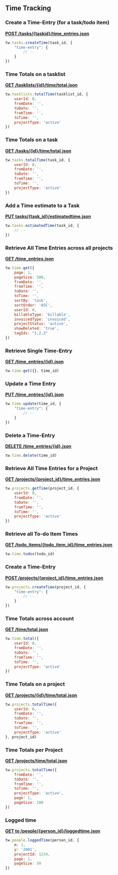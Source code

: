 ## Time Tracking

### Create a Time-Entry (for a task/todo item)

[**POST /tasks/{taskid}/time_entries.json**](https://developer.teamwork.com/timetracking#create_a_time-ent)

```js
tw.tasks.createTime(task_id, {
	"time-entry": {
		// --
	}
})
```

### Time Totals on a tasklist

[**GET /tasklists/{id}/time/total.json**](https://developer.teamwork.com/timetracking#time_totals)

```js
tw.tasklists.totalTime(tasklist_id, {
	userId: 0,
	fromDate: '',
	toDate: '',
	fromTime: '',
	toTime: '',
	projectType: 'active'
})
```

### Time Totals on a task

[**GET /tasks/{id}/time/total.json**](https://developer.teamwork.com/timetracking#time_totals)

```js
tw.tasks.totalTime(task_id, {
	userId: 0,
	fromDate: '',
	toDate: '',
	fromTime: '',
	toTime: '',
	projectType: 'active'
})
```

### Add a Time estimate to a Task

[**PUT tasks/{task_id}/estimatedtime.json**](https://developer.teamwork.com/timetracking#add_a_time_estima)

```js
tw.tasks.estimatedTime(task_id, {
	// --
})
```

### Retrieve All Time Entries across all projects

[**GET /time_entries.json**](https://developer.teamwork.com/timetracking#retrieve_all_time)

```js
tw.time.get({
	page: 1,
	pageSize: 500,
	fromDate: '',
	fromTime: '',
	toDate: '',
	toTime: '',
	sortBy: 'task',
	sortOrder: 'ASC',
	userId: 0,
	billableType: 'billable',
	invoicedType: 'invoiced',
	projectStatus: 'active',
	showDeleted: 'true',
	tagIds: "1,2,3"
})
```

### Retrieve Single Time-Entry

[**GET /time_entries/{id}.json**](https://developer.teamwork.com/timetracking#retrieve_single_t)

```js
tw.time.get({}, time_id)
```

### Update a Time Entry

[**PUT /time_entries/{id}.json**]()

```js
tw.time.update(time_id, {
	"time-entry": {
		// --
	}
})
```

### Delete a Time-Entry

[**DELETE /time_entries/{id}.json**](https://developer.teamwork.com/timetracking#delete_a_time-ent)

```js
tw.time.delete(time_id)
```

### Retrieve All Time Entries for a Project

[**GET /projects/{project_id}/time_entries.json**](https://developer.teamwork.com/timetracking#retrieve_all_time)

```js
tw.projects.getTime(project_id, {
	userId: 0,
	fromDate: '',
	toDate: '',
	fromTime: '',
	toTime: '',
	projectType: 'active'
})
```

### Retrieve all To-do Item Times

[**GET /todo_items/{todo_item_id}/time_entries.json**](https://developer.teamwork.com/timetracking#retrieve_all_to-d)

```js
tw.time.todos(todo_id)
```

### Create a Time-Entry

[**POST /projects/{project_id}/time_entries.json**](https://developer.teamwork.com/timetracking#create_a_time-ent)

```js
tw.projects.createTime(project_id, {
	"time-entry": {
		// --
	}
})
```

### Time Totals across account

[**GET /time/total.json**](https://developer.teamwork.com/timetracking#time_totals)

```js
tw.time.total({
	userId: 0,
	fromDate: '',
	toDate: '',
	fromTime: '',
	toTime: '',
	projectType: 'active'
})
```

### Time Totals on a project

[**GET /projects/{id}/time/total.json**](https://developer.teamwork.com/timetracking#time_totals)

```js
tw.projects.totalTime({
	userId: 0,
	fromDate: '',
	toDate: '',
	fromTime: '',
	toTime: '',
	projectType: 'active'
}, project_id)
```

### Time Totals per Project

[**GET /projects/time/total.json**](https://developer.teamwork.com/timetracking#time_totals_per_p)

```js
tw.projects.totalTime({
	fromDate: '',
	toDate: '',
	fromTime: '',
	toTime: '',
	projectType: 'active',
	page: 1,
	pageSize: 100
})
```

### Logged time

[**GET to /people/{person_id}/loggedtime.json**](https://developer.teamwork.com/timetracking#logged_time)

```js
tw.people.loggedTime(person_id, {
	m: 1,
	y: '2001',
	projectId: 1234,
	page: 1,
	pageSize: 50
})
```
